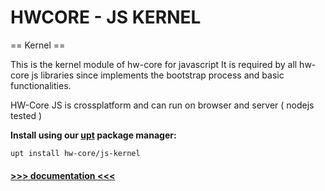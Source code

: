 HWCORE - JS KERNEL
===========

== Kernel ==

This is the kernel module of hw-core for javascript
It is required by all hw-core js libraries since implements
the bootstrap process and basic functionalities.

HW-Core JS is crossplatform and can run on browser and server ( nodejs tested )


**Install using our [upt](https://github.com/hyperweb2/upt) package manager:**
 

    upt install hw-core/js-kernel

#### [>>> documentation <<<](https://hw-core.github.io/js-kernel)  ##